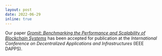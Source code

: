 ```yaml
---
layout: post
date: 2022-06-29
inline: true
---
```


Our paper _[Gromit: Benchmarking the Performance and Scalability of Blockchain Systems](https://ieeexplore.ieee.org/abstract/document/9899852)_ has been accepted for publication at the _International Conference on Decentralized Applications and Infrastructures_ (IEEE DAPPS).